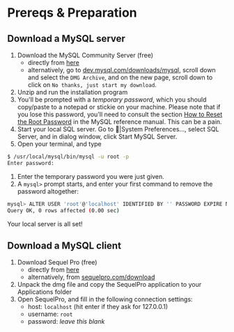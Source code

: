 # Prereqs & Preparation

## Download a MySQL server

1. Download the MySQL Community Server (free)
   - directly from [here](https://dev.mysql.com/get/Downloads/MySQL-5.7/mysql-5.7.17-macos10.12-x86_64.dmg)
   - alternatively, go to [dev.mysql.com/downloads/mysql](https://dev.mysql.com/downloads/mysql/), scroll down and select the `DMG Archive`, and on the new page, scroll down to click on `No thanks, just start my download`.
1. Unzip and run the installation program
1. You'll be prompted with a *temporary password*, which you should copy/paste to a notepad or stickie on your machine. Please note that if you lose this password, you'll need to consult the section [How to Reset the Root Password](https://dev.mysql.com/doc/refman/5.7/en/resetting-permissions.html) in the MySQL reference manual. This can be a pain.
1. Start your local SQL server. Go to |System Preferences..., select SQL Server, and in dialog window, click Start MySQL Server.
1. Open your terminal, and type
  ```bash
  $ /usr/local/mysql/bin/mysql -u root -p
  Enter password:
  ```
1. Enter the temporary password you were just given.
1. A `mysql>` prompt starts, and enter your first command to remove the password altogether:
  ```bash
  mysql> ALTER USER 'root'@'localhost' IDENTIFIED BY '' PASSWORD EXPIRE NEVER;
  Query OK, 0 rows affected (0.00 sec)
  ```

Your local server is all set!


## Download a MySQL client

1. Download Sequel Pro (free)
   - directly from [here](https://github.com/sequelpro/sequelpro/releases/download/release-1.1.2/sequel-pro-1.1.2.dmg)
   - alternatively, from [sequelpro.com/download](https://sequelpro.com/download)
1. Unpack the dmg file and copy the SequelPro application to your Applications folder
1. Open SequelPro, and fill in the following connection settings:
   - host: `localhost` (hit enter if they ask for 127.0.0.1)
   - username: `root`
   - password: _leave this blank_

